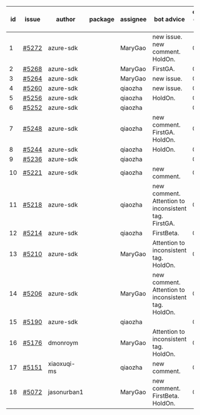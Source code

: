 | id | issue | author | package | assignee | bot advice | created date of issue | target release date | date from target |
| ------ | ------ | ------ | ------ | ------ | ------ | ------ | ------ | :-----: |
| 1 | [#5272](https://github.com/Azure/sdk-release-request/issues/5272) | azure-sdk |  | MaryGao | new issue. new comment. HoldOn. | 06-11 | 07-26 |  |
| 2 | [#5268](https://github.com/Azure/sdk-release-request/issues/5268) | azure-sdk |  | MaryGao | FirstGA. | 06-11 | 06-24 |  |
| 3 | [#5264](https://github.com/Azure/sdk-release-request/issues/5264) | azure-sdk |  | MaryGao | new issue. | 06-11 | 06-21 |  |
| 4 | [#5260](https://github.com/Azure/sdk-release-request/issues/5260) | azure-sdk |  | qiaozha | new issue. | 06-06 | 06-21 |  |
| 5 | [#5256](https://github.com/Azure/sdk-release-request/issues/5256) | azure-sdk |  | qiaozha | HoldOn. | 06-05 | 06-21 |  |
| 6 | [#5252](https://github.com/Azure/sdk-release-request/issues/5252) | azure-sdk |  | qiaozha |  | 06-05 | 06-21 |  |
| 7 | [#5248](https://github.com/Azure/sdk-release-request/issues/5248) | azure-sdk |  | qiaozha | new comment. FirstGA. HoldOn. | 06-05 | 06-27 |  |
| 8 | [#5244](https://github.com/Azure/sdk-release-request/issues/5244) | azure-sdk |  | qiaozha | HoldOn. | 06-04 | 06-21 |  |
| 9 | [#5236](https://github.com/Azure/sdk-release-request/issues/5236) | azure-sdk |  | qiaozha |  | 06-04 | 06-21 |  |
| 10 | [#5221](https://github.com/Azure/sdk-release-request/issues/5221) | azure-sdk |  | qiaozha | new comment. | 05-22 | 06-21 |  |
| 11 | [#5218](https://github.com/Azure/sdk-release-request/issues/5218) | azure-sdk |  | qiaozha | new comment. Attention to inconsistent tag. FirstGA. | 05-21 | 06-21 |  |
| 12 | [#5214](https://github.com/Azure/sdk-release-request/issues/5214) | azure-sdk |  | qiaozha | FirstBeta. | 05-21 | 06-21 |  |
| 13 | [#5210](https://github.com/Azure/sdk-release-request/issues/5210) | azure-sdk |  | MaryGao | Attention to inconsistent tag. HoldOn. | 05-15 | 06-21 |  |
| 14 | [#5206](https://github.com/Azure/sdk-release-request/issues/5206) | azure-sdk |  | MaryGao | new comment. Attention to inconsistent tag. HoldOn. | 05-15 | 06-21 |  |
| 15 | [#5190](https://github.com/Azure/sdk-release-request/issues/5190) | azure-sdk |  | qiaozha |  | 05-08 | 06-21 |  |
| 16 | [#5176](https://github.com/Azure/sdk-release-request/issues/5176) | dmonroym |  | MaryGao | Attention to inconsistent tag. HoldOn. | 04-30 | 05-24 |  |
| 17 | [#5151](https://github.com/Azure/sdk-release-request/issues/5151) | xiaoxuqi-ms |  | qiaozha | new comment. | 04-24 | 05-24 |  |
| 18 | [#5072](https://github.com/Azure/sdk-release-request/issues/5072) | jasonurban1 |  | MaryGao | new comment. FirstBeta. HoldOn. | 03-22 | 05-24 |  |
